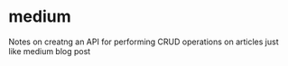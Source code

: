 # medium
Notes on creatng an API for performing CRUD operations on articles just like medium blog post
